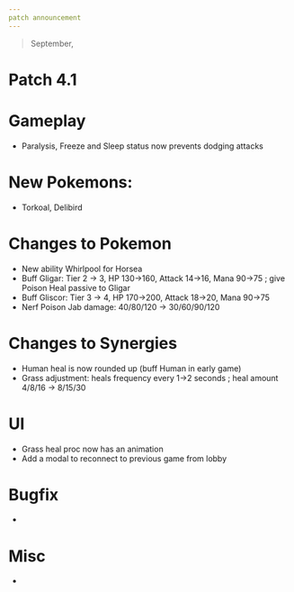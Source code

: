 ```yaml
---
patch announcement
---
```


> September,

# Patch 4.1

# Gameplay

- Paralysis, Freeze and Sleep status now prevents dodging attacks

# New Pokemons:

- Torkoal, Delibird

# Changes to Pokemon

- New ability Whirlpool for Horsea
- Buff Gligar: Tier 2 → 3, HP 130→160, Attack 14→16, Mana 90→75 ; give Poison Heal passive to Gligar
- Buff Gliscor: Tier 3 → 4, HP 170→200, Attack 18→20, Mana 90→75
- Nerf Poison Jab damage: 40/80/120 → 30/60/90/120

# Changes to Synergies

- Human heal is now rounded up (buff Human in early game)
- Grass adjustment: heals frequency every 1→2 seconds ; heal amount 4/8/16 → 8/15/30

# UI

- Grass heal proc now has an animation
- Add a modal to reconnect to previous game from lobby

# Bugfix

-

# Misc

-
